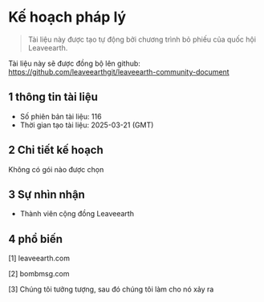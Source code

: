 # Kế hoạch pháp lý

>Tài liệu này được tạo tự động bởi chương trình bỏ phiếu của quốc hội Leaveearth.

Tài liệu này sẽ được đồng bộ lên github: https://github.com/leaveearthgit/leaveearth-community-document

## 1 thông tin tài liệu

- Số phiên bản tài liệu: 116
- Thời gian tạo tài liệu: 2025-03-21 (GMT)

## 2 Chi tiết kế hoạch

Không có gói nào được chọn

## 3 Sự nhìn nhận
* Thành viên cộng đồng Leaveearth

## 4 phổ biến
[1] leaveearth.com

[2] bombmsg.com

[3] Chúng tôi tưởng tượng, sau đó chúng tôi làm cho nó xảy ra